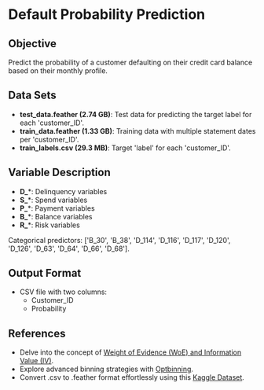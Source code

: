 # Default Probability Prediction

## **Objective**
Predict the probability of a customer defaulting on their credit card balance based on their monthly profile. 

## **Data Sets**
- **test_data.feather (2.74 GB)**: Test data for predicting the target label for each 'customer_ID'.
- **train_data.feather (1.33 GB)**: Training data with multiple statement dates per 'customer_ID'.
- **train_labels.csv (29.3 MB)**: Target 'label' for each 'customer_ID'.

## **Variable Description**
- **D_***: Delinquency variables
- **S_***: Spend variables
- **P_***: Payment variables
- **B_***: Balance variables
- **R_***: Risk variables

Categorical predictors: ['B_30', 'B_38', 'D_114', 'D_116', 'D_117', 'D_120', 'D_126', 'D_63', 'D_64', 'D_66', 'D_68'].

## **Output Format**
- CSV file with two columns:
  - Customer_ID
  - Probability

## **References**
- Delve into the concept of [Weight of Evidence (WoE) and Information Value (IV)](https://www.listendata.com/2015/03/weight-of-evidence-woe-and-information.html).
- Explore advanced binning strategies with [Optbinning](https://gnpalencia.org/optbinning/).
- Convert .csv to .feather format effortlessly using this [Kaggle Dataset](https://www.kaggle.com/datasets/seefun/amex-default-prediction-feather).
